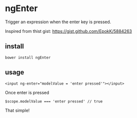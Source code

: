 ngEnter
=======

Trigger an expression when the enter key is pressed.

Inspired from thist gist: https://gist.github.com/EpokK/5884263

install
-------

```
bower install ngEnter
```

usage
-----

```
<input ng-enter="modelValue = 'enter pressed'"></input>
```

Once enter is pressed

```
$scope.modelValue === 'enter pressed' // true
```

That simple!
